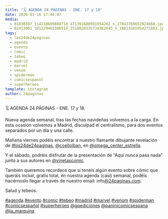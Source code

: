 ```yaml
---
title: "🗓 AGENDA 24 PÁGINAS - ENE. 17 y 18"
date: 2020-01-16 17:44:07
media: 
  - 81038597_114210609888714_471391688991954262_n_17843769652924660.jpg
  - 82413001_101229461386514_2510820335734362645_n_18013285954271883.jpg
tags: 
  - los24de24paginas
  - agenda
  - evento
  - comic
  - tebeo
  - madrid
  - marvel
  - venom
  - spiderman
  - comicsespanol
  - superheroes
template: instagram
author: 24paginas
---
```


🗓 AGENDA 24 PÁGINAS - ENE. 17 y 18.


Nueva agenda semanal, tras las fechas navideñas volvemos a la carga. En esta ocasión volvemos a Madrid, disculpad el centralismo, para dos eventos separados por un día y una calle.


Mañana viernes podéis encontrar a nuestro flamante dibujante revelación de [#los24de24paginas](/tags/los24de24paginas), [@coelloiban](https://instagram.com/coelloiban), en [@omega_center_estrella](https://instagram.com/omega_center_estrella).


Y el sábado, podréis disfrutar de la presentación de “Aquí nunca pasa nada” junto a sus autores en [@vinetascomic](https://instagram.com/vinetascomic).


También queremos recordaos que si tenéis algún evento sobre cómic que queráis incluir, gratis total, en nuestra agenda (casi) semanal, podéis hacérnoslo llegar a través de nuestro email: info[@24paginas.com](https://instagram.com/24paginas.com).


Salud y tebeos.






[#agenda](/tags/agenda) [#evento](/tags/evento) [#comic](/tags/comic) [#tebeo](/tags/tebeo) [#madrid](/tags/madrid) [#marvel](/tags/marvel) [#venom](/tags/venom) [#spiderman](/tags/spiderman) [#comicsespañol](/tags/comicsespanol) [#superheroes](/tags/superheroes) [@gpediciones](https://instagram.com/gpediciones) [@paninicomicsespana](https://instagram.com/paninicomicsespana) [@ja_marquina](https://instagram.com/ja_marquina)
